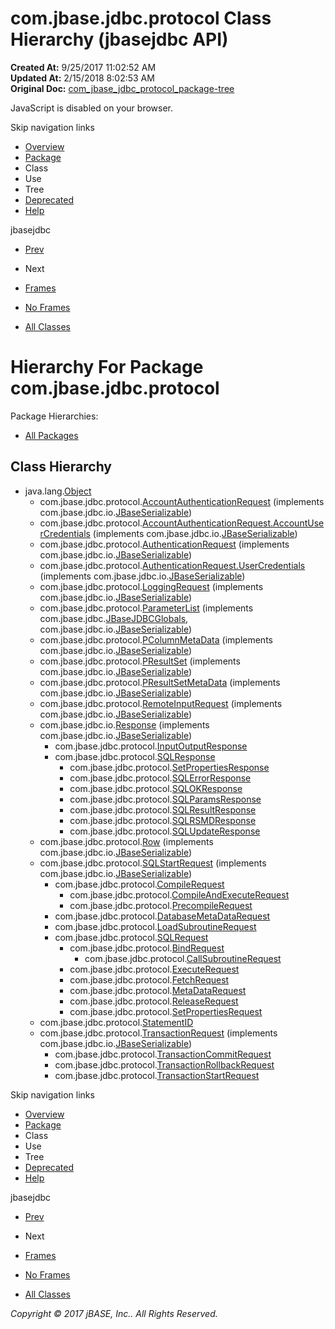 # com.jbase.jdbc.protocol Class Hierarchy (jbasejdbc   API)

**Created At:** 9/25/2017 11:02:52 AM  
**Updated At:** 2/15/2018 8:02:53 AM  
**Original Doc:** [com_jbase_jdbc_protocol_package-tree](https://docs.jbase.com/39240-protocol/com_jbase_jdbc_protocol_package-tree)  

<!--<br>    try {<br>        if (location.href.indexOf('is-external=true') == -1) {<br>            parent.document.title="com.jbase.jdbc.protocol Class Hierarchy (jbasejdbc   API)";<br>        }<br>    }<br>    catch(err) {<br>    }<br>//-->
JavaScript is disabled on your browser.

Skip navigation links

- [Overview](../../../../overview-summary.html)
- [Package](./../com.jbase.jdbc.protocol-%28jbasejdbc---api%29)
- Class
- Use
- Tree
- [Deprecated](../../../../deprecated-list.html)
- [Help](../../../../help-doc.html)


jbasejdbc <br>

- [Prev](./../../io/inflow/com.jbase.jdbc.io.inflow-class-hierarchy-%28jbasejdbc---api%29)
- Next


- [Frames](./.)
- [No Frames](./.)


- [All Classes](../../../../allclasses-noframe.html)


<!--<br>  allClassesLink = document.getElementById("allclasses\_navbar\_top");<br>  if(window==top) {<br>    allClassesLink.style.display = "block";<br>  }<br>  else {<br>    allClassesLink.style.display = "none";<br>  }<br>  //-->

# Hierarchy For Package com.jbase.jdbc.protocol
Package Hierarchies:
- [All Packages](../../../../overview-tree.html)

## Class Hierarchy

- java.lang.[Object](http://java.sun.com/j2se/1.5.0/docs/api/java/lang/Object.html?is-external=true "class or interface in java.lang")
    - com.jbase.jdbc.protocol.[AccountAuthenticationRequest](./../accountauthenticationrequest-%28jbasejdbc-api%29 "class in com.jbase.jdbc.protocol") (implements com.jbase.jdbc.io.[JBaseSerializable](./../../io/jbaseserializable-%28jbasejdbc-api%29 "interface in com.jbase.jdbc.io"))
    - com.jbase.jdbc.protocol.[AccountAuthenticationRequest.AccountUserCredentials](/39240-protocol/com_jbase_jdbc_protocol_AccountAuthenticationRequest.AccountUserCredentials "class in com.jbase.jdbc.protocol") (implements com.jbase.jdbc.io.[JBaseSerializable](./../../io/jbaseserializable-%28jbasejdbc-api%29 "interface in com.jbase.jdbc.io"))
    - com.jbase.jdbc.protocol.[AuthenticationRequest](./../authenticationrequest-%28jbasejdbc-api%29 "class in com.jbase.jdbc.protocol") (implements com.jbase.jdbc.io.[JBaseSerializable](./../../io/jbaseserializable-%28jbasejdbc-api%29 "interface in com.jbase.jdbc.io"))
    - com.jbase.jdbc.protocol.[AuthenticationRequest.UserCredentials](/39240-protocol/com_jbase_jdbc_protocol_AuthenticationRequest.UserCredentials "class in com.jbase.jdbc.protocol") (implements com.jbase.jdbc.io.[JBaseSerializable](./../../io/jbaseserializable-%28jbasejdbc-api%29 "interface in com.jbase.jdbc.io"))
    - com.jbase.jdbc.protocol.[LoggingRequest](./../loggingrequest-%28jbasejdbc-api%29 "class in com.jbase.jdbc.protocol") (implements com.jbase.jdbc.io.[JBaseSerializable](./../../io/jbaseserializable-%28jbasejdbc-api%29 "interface in com.jbase.jdbc.io"))
    - com.jbase.jdbc.protocol.[ParameterList](./../parameterlist-%28jbasejdbc---api%29 "class in com.jbase.jdbc.protocol") (implements com.jbase.jdbc.[JBaseJDBCGlobals](./../../jbasejdbcglobals-%28jbasejdbc---api%29 "interface in com.jbase.jdbc"), com.jbase.jdbc.io.[JBaseSerializable](./../../io/jbaseserializable-%28jbasejdbc-api%29 "interface in com.jbase.jdbc.io"))
    - com.jbase.jdbc.protocol.[PColumnMetaData](./../pcolumnmetadata-%28jbasejdbc---api%29 "class in com.jbase.jdbc.protocol") (implements com.jbase.jdbc.io.[JBaseSerializable](./../../io/jbaseserializable-%28jbasejdbc-api%29 "interface in com.jbase.jdbc.io"))
    - com.jbase.jdbc.protocol.[PResultSet](./../presultset-%28jbasejdbc---api%29 "class in com.jbase.jdbc.protocol") (implements com.jbase.jdbc.io.[JBaseSerializable](./../../io/jbaseserializable-%28jbasejdbc-api%29 "interface in com.jbase.jdbc.io"))
    - com.jbase.jdbc.protocol.[PResultSetMetaData](./../presultsetmetadata-%28jbasejdbc---api%29 "class in com.jbase.jdbc.protocol") (implements com.jbase.jdbc.io.[JBaseSerializable](./../../io/jbaseserializable-%28jbasejdbc-api%29 "interface in com.jbase.jdbc.io"))
    - com.jbase.jdbc.protocol.[RemoteInputRequest](./../remoteinputrequest-%28jbasejdbc---api%29 "class in com.jbase.jdbc.protocol") (implements com.jbase.jdbc.io.[JBaseSerializable](./../../io/jbaseserializable-%28jbasejdbc-api%29 "interface in com.jbase.jdbc.io"))
    - com.jbase.jdbc.io.[Response](./../../io/response-%28jbasejdbc-api%29 "class in com.jbase.jdbc.io") (implements com.jbase.jdbc.io.[JBaseSerializable](./../../io/jbaseserializable-%28jbasejdbc-api%29 "interface in com.jbase.jdbc.io"))
        - com.jbase.jdbc.protocol.[InputOutputResponse](./../inputoutputresponse-%28jbasejdbc---api%29 "class in com.jbase.jdbc.protocol")
        - com.jbase.jdbc.protocol.[SQLResponse](./../sqlresponse-%28jbasejdbc---api%29 "class in com.jbase.jdbc.protocol")
            - com.jbase.jdbc.protocol.[SetPropertiesResponse](./../setpropertiesresponse-%28jbasejdbc---api%29 "class in com.jbase.jdbc.protocol")
            - com.jbase.jdbc.protocol.[SQLErrorResponse](./../sqlerrorresponse-%28jbasejdbc---api%29 "class in com.jbase.jdbc.protocol")
            - com.jbase.jdbc.protocol.[SQLOKResponse](./../sqlokresponse-%28jbasejdbc---api%29 "class in com.jbase.jdbc.protocol")
            - com.jbase.jdbc.protocol.[SQLParamsResponse](./../sqlparamsresponse-%28jbasejdbc---api%29 "class in com.jbase.jdbc.protocol")
            - com.jbase.jdbc.protocol.[SQLResultResponse](./../sqlresultresponse-%28jbasejdbc---api%29 "class in com.jbase.jdbc.protocol")
            - com.jbase.jdbc.protocol.[SQLRSMDResponse](./../sqlrsmdresponse-%28jbasejdbc---api%29 "class in com.jbase.jdbc.protocol")
            - com.jbase.jdbc.protocol.[SQLUpdateResponse](./../sqlupdateresponse-%28jbasejdbc---api%29 "class in com.jbase.jdbc.protocol")
    - com.jbase.jdbc.protocol.[Row](./../row-%28jbasejdbc---api%29 "class in com.jbase.jdbc.protocol") (implements com.jbase.jdbc.io.[JBaseSerializable](./../../io/jbaseserializable-%28jbasejdbc-api%29 "interface in com.jbase.jdbc.io"))
    - com.jbase.jdbc.protocol.[SQLStartRequest](./../sqlstartrequest-%28jbasejdbc---api%29 "class in com.jbase.jdbc.protocol") (implements com.jbase.jdbc.io.[JBaseSerializable](./../../io/jbaseserializable-%28jbasejdbc-api%29 "interface in com.jbase.jdbc.io"))
        - com.jbase.jdbc.protocol.[CompileRequest](./../compilerequest-%28jbasejdbc---api%29 "class in com.jbase.jdbc.protocol")
            - com.jbase.jdbc.protocol.[CompileAndExecuteRequest](./../compileandexecuterequest-%28jbasejdbc---api%29 "class in com.jbase.jdbc.protocol")
            - com.jbase.jdbc.protocol.[PrecompileRequest](./../precompilerequest-%28jbasejdbc---api%29 "class in com.jbase.jdbc.protocol")
        - com.jbase.jdbc.protocol.[DatabaseMetaDataRequest](./../databasemetadatarequest-%28jbasejdbc---api%29 "class in com.jbase.jdbc.protocol")
        - com.jbase.jdbc.protocol.[LoadSubroutineRequest](./../loadsubroutinerequest-%28jbasejdbc---api%29 "class in com.jbase.jdbc.protocol")
        - com.jbase.jdbc.protocol.[SQLRequest](./../sqlrequest-%28jbasejdbc---api%29 "class in com.jbase.jdbc.protocol")
            - com.jbase.jdbc.protocol.[BindRequest](./../bindrequest-%28jbasejdbc---api%29 "class in com.jbase.jdbc.protocol")
                - com.jbase.jdbc.protocol.[CallSubroutineRequest](./../callsubroutinerequest-%28jbasejdbc---api%29 "class in com.jbase.jdbc.protocol")
            - com.jbase.jdbc.protocol.[ExecuteRequest](./../executerequest-%28jbasejdbc---api%29 "class in com.jbase.jdbc.protocol")
            - com.jbase.jdbc.protocol.[FetchRequest](./../fetchrequest-%28jbasejdbc---api%29 "class in com.jbase.jdbc.protocol")
            - com.jbase.jdbc.protocol.[MetaDataRequest](./../metadatarequest-%28jbasejdbc-api%29 "class in com.jbase.jdbc.protocol")
            - com.jbase.jdbc.protocol.[ReleaseRequest](./../releaserequest-%28jbasejdbc---api%29 "class in com.jbase.jdbc.protocol")
            - com.jbase.jdbc.protocol.[SetPropertiesRequest](./../setpropertiesrequest-%28jbasejdbc---api%29 "class in com.jbase.jdbc.protocol")
    - com.jbase.jdbc.protocol.[StatementID](./../statementid-%28jbasejdbc-api%29 "class in com.jbase.jdbc.protocol")
    - com.jbase.jdbc.protocol.[TransactionRequest](./../transactionrequest-%28jbasejdbc-api%29 "class in com.jbase.jdbc.protocol") (implements com.jbase.jdbc.io.[JBaseSerializable](./../../io/jbaseserializable-%28jbasejdbc-api%29 "interface in com.jbase.jdbc.io"))
        - com.jbase.jdbc.protocol.[TransactionCommitRequest](./../transactioncommitrequest-%28jbasejdbc-api%29 "class in com.jbase.jdbc.protocol")
        - com.jbase.jdbc.protocol.[TransactionRollbackRequest](./../transactionrollbackrequest-%28jbasejdbc-api%29 "class in com.jbase.jdbc.protocol")
        - com.jbase.jdbc.protocol.[TransactionStartRequest](./../transactionstartrequest-%28jbasejdbc-api%29 "class in com.jbase.jdbc.protocol")

Skip navigation links

- [Overview](../../../../overview-summary.html)
- [Package](./../com.jbase.jdbc.protocol-%28jbasejdbc---api%29)
- Class
- Use
- Tree
- [Deprecated](../../../../deprecated-list.html)
- [Help](../../../../help-doc.html)


jbasejdbc <br>

- [Prev](./../../io/inflow/com.jbase.jdbc.io.inflow-class-hierarchy-%28jbasejdbc---api%29)
- Next


- [Frames](./.)
- [No Frames](./.)


- [All Classes](../../../../allclasses-noframe.html)


<!--<br>  allClassesLink = document.getElementById("allclasses\_navbar\_bottom");<br>  if(window==top) {<br>    allClassesLink.style.display = "block";<br>  }<br>  else {<br>    allClassesLink.style.display = "none";<br>  }<br>  //-->

*Copyright © 2017 jBASE, Inc.. All Rights Reserved.*
